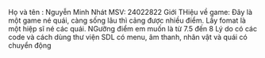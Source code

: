 Họ và tên : Nguyễn Minh Nhát MSV: 24022822
Giới THiệu về game: Đây là một game né quái, càng sống lâu thì cảng được nhiều điểm. Lấy fomat là một hiệp sĩ né các quái.
NGưỡng điểm em muốn là từ 7.5 đến 8
Lý do có các code và cách dùng thư viện SDL có menu, âm thanh, nhân vật và quái có chuyển động 
